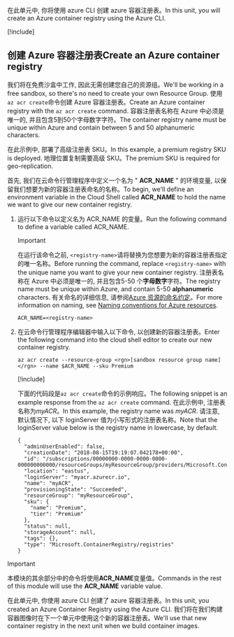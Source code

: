 <span data-ttu-id="e33c6-101">在此单元中, 你将使用 azure CLI 创建 azure 容器注册表。</span><span class="sxs-lookup"><span data-stu-id="e33c6-101">In this unit, you will create an Azure container registry using the Azure CLI.</span></span>

<!-- Activate the sandbox -->
[!include[](../../../includes/azure-sandbox-activate.md)]
 
## <a name="create-an-azure-container-registry"></a><span data-ttu-id="e33c6-102">创建 Azure 容器注册表</span><span class="sxs-lookup"><span data-stu-id="e33c6-102">Create an Azure container registry</span></span>

<span data-ttu-id="e33c6-103">我们将在免费沙盒中工作, 因此无需创建您自己的资源组。</span><span class="sxs-lookup"><span data-stu-id="e33c6-103">We'll be working in a free sandbox, so there's no need to create your own Resource Group.</span></span> <span data-ttu-id="e33c6-104">使用`az acr create`命令创建 Azure 容器注册表。</span><span class="sxs-lookup"><span data-stu-id="e33c6-104">Create an Azure container registry with the `az acr create` command.</span></span> <span data-ttu-id="e33c6-105">容器注册表名称在 Azure 中必须是唯一的, 并且包含5到50个字母数字字符。</span><span class="sxs-lookup"><span data-stu-id="e33c6-105">The container registry name must be unique within Azure and contain between 5 and 50 alphanumeric characters.</span></span>

<span data-ttu-id="e33c6-106">在此示例中, 部署了高级注册表 SKU。</span><span class="sxs-lookup"><span data-stu-id="e33c6-106">In this example, a premium registry SKU is deployed.</span></span> <span data-ttu-id="e33c6-107">地理位置复制需要高级 SKU。</span><span class="sxs-lookup"><span data-stu-id="e33c6-107">The premium SKU is required for geo-replication.</span></span> 

<span data-ttu-id="e33c6-108">首先, 我们在云命令行管理程序中定义一个名为 " **ACR_NAME** " 的环境变量, 以保留我们想要为新的容器注册表命名的名称。</span><span class="sxs-lookup"><span data-stu-id="e33c6-108">To begin, we'll define an environment variable in the Cloud Shell called **ACR_NAME**  to hold the name we want to give our new container registry.</span></span>

1. <span data-ttu-id="e33c6-109">运行以下命令以定义名为 ACR_NAME 的变量。</span><span class="sxs-lookup"><span data-stu-id="e33c6-109">Run the following command to define a variable called ACR_NAME.</span></span>

    > [!IMPORTANT]
    > <span data-ttu-id="e33c6-110">在运行该命令之前, `<registry-name>`请将替换为您想要为新的容器注册表指定的唯一名称。</span><span class="sxs-lookup"><span data-stu-id="e33c6-110">Before running the command, replace  `<registry-name>` with the unique name you want to give your new container registry.</span></span> <span data-ttu-id="e33c6-111">注册表名称在 Azure 中必须是唯一的, 并且包含5-50 个**字母数字**字符。</span><span class="sxs-lookup"><span data-stu-id="e33c6-111">The registry name must be unique within Azure, and contain 5-50 **alphanumeric** characters.</span></span> <span data-ttu-id="e33c6-112">有关命名的详细信息, 请参阅[Azure 资源的命名约定](https://docs.microsoft.com/azure/architecture/best-practices/naming-conventions?azure-portal=true)。</span><span class="sxs-lookup"><span data-stu-id="e33c6-112">For more information on naming, see [Naming conventions for Azure resources](https://docs.microsoft.com/azure/architecture/best-practices/naming-conventions?azure-portal=true).</span></span>

    ```azurecli
    ACR_NAME=<registry-name>
    ```
1. <span data-ttu-id="e33c6-113">在云命令行管理程序编辑器中输入以下命令, 以创建新的容器注册表。</span><span class="sxs-lookup"><span data-stu-id="e33c6-113">Enter the following command into the cloud shell editor to create our new container registry.</span></span>

    ```azurecli
    az acr create --resource-group <rgn>[sandbox resource group name]</rgn> --name $ACR_NAME --sku Premium
    ```

    [!include[](../../../includes/azure-cloudshell-copy-paste-tip.md)]

    <span data-ttu-id="e33c6-114">下面的代码段是`az acr create`命令的示例响应。</span><span class="sxs-lookup"><span data-stu-id="e33c6-114">The following snippet is an example response from the `az acr create` command.</span></span> <span data-ttu-id="e33c6-115">在此示例中, 注册表名称为*myACR*。</span><span class="sxs-lookup"><span data-stu-id="e33c6-115">In this example, the registry name was *myACR*.</span></span> <span data-ttu-id="e33c6-116">请注意, 默认情况下, 以下 loginServer 值为小写形式的注册表名称。</span><span class="sxs-lookup"><span data-stu-id="e33c6-116">Note that the loginServer value below is the registry name in lowercase, by default.</span></span>  
    
    ```output
    {
      "adminUserEnabled": false,
      "creationDate": "2018-08-15T19:19:07.042178+00:00",
      "id": "/subscriptions/00000000-0000-0000-0000-000000000000/resourceGroups/myResourceGroup/providers/Microsoft.ContainerRegistry/registries/myACR0007",
      "location": "eastus",
      "loginServer": "myacr.azurecr.io",
      "name": "myACR",
      "provisioningState": "Succeeded",
      "resourceGroup": "myResourceGroup",
      "sku": {
        "name": "Premium",
        "tier": "Premium"
      },
      "status": null,
      "storageAccount": null,
      "tags": {},
      "type": "Microsoft.ContainerRegistry/registries"
    }
    ```

> [!IMPORTANT]
> <span data-ttu-id="e33c6-117">本模块的其余部分中的命令将使用**ACR_NAME**变量值。</span><span class="sxs-lookup"><span data-stu-id="e33c6-117">Commands in the rest of this module will use the **ACR_NAME** variable value.</span></span> 

<span data-ttu-id="e33c6-118">在此单元中, 你使用 azure CLI 创建了 azure 容器注册表。</span><span class="sxs-lookup"><span data-stu-id="e33c6-118">In this unit, you created an Azure Container Registry using the Azure CLI.</span></span> <span data-ttu-id="e33c6-119">我们将在我们构建容器图像时在下一个单元中使用这个新的容器注册表。</span><span class="sxs-lookup"><span data-stu-id="e33c6-119">We'll use that new container registry in the next unit when we build container images.</span></span>
